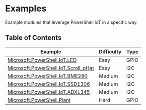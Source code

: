 # Examples

Example modules that leverage PowerShell IoT in a specific way.

## Table of Contents

| Example | Difficulty | Type |
|---------|------------|------|
| [Microsoft.PowerShell.IoT.LED](/Examples/Microsoft.PowerShell.IoT.LED) | Easy | GPIO |
| [Microsoft.PowerShell.IoT.Scroll_pHat](/Examples/Microsoft.PowerShell.IoT.Scroll_pHat) | Easy | I2C |
| [Microsoft.PowerShell.IoT.BME280](/Examples/Microsoft.PowerShell.IoT.BME280) | Medium | I2C |
| [Microsoft.PowerShell.IoT.SSD1306](/Examples/Microsoft.PowerShell.IoT.SSD1306) | Medium | I2C |
| [Microsoft.PowerShell.IoT.ADXL345](/Examples/Microsoft.PowerShell.IoT.ADXL345) | Medium | I2C |
| [Microsoft.PowerShell.Plant](/Examples/Microsoft.PowerShell.IoT.Plant) | Hard | GPIO |
